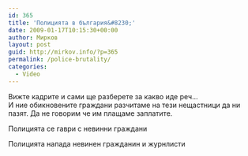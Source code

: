 ```yaml
---
id: 365
title: 'Полицията в българия&#8230;'
date: 2009-01-17T10:15:30+00:00
author: Мирков
layout: post
guid: http://mirkov.info/?p=365
permalink: /police-brutality/
categories:
  - Video
---
```

Вижте кадрите и сами ще разберете за какво иде реч&#8230;  
И ние обикновените граждани разчитаме на тези нещастници да ни пазят. Да не говорим че им плащаме заплатите. 

Полицията се гаври с невинни граждани



Полицията напада невинен гражданин и журнлисти
